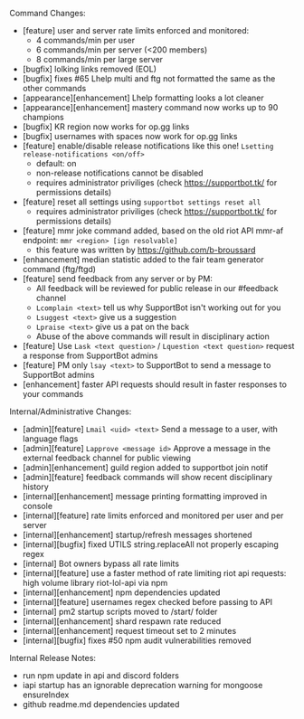 Command Changes:
- [feature] user and server rate limits enforced and monitored:
    - 4 commands/min per user
    - 6 commands/min per server (<200 members)
    - 8 commands/min per large server
- [bugfix] lolking links removed (EOL)
- [bugfix] fixes #65 Lhelp multi and ftg not formatted the same as the other commands
- [appearance][enhancement] Lhelp formatting looks a lot cleaner
- [appearance][enhancement] mastery command now works up to 90 champions
- [bugfix] KR region now works for op.gg links
- [bugfix] usernames with spaces now work for op.gg links
- [feature] enable/disable release notifications like this one! `Lsetting release-notifications <on/off>`
    - default: on
    - non-release notifications cannot be disabled
    - requires administrator priviliges (check https://supportbot.tk/ for permissions details)
- [feature] reset all settings using `supportbot settings reset all`
    - requires administrator priviliges (check https://supportbot.tk/ for permissions details)
- [feature] mmr joke command added, based on the old riot API mmr-af endpoint: `mmr <region> [ign resolvable]`
    - this feature was written by https://github.com/b-broussard
- [enhancement] median statistic added to the fair team generator command (ftg/ftgd)
- [feature] send feedback from any server or by PM:
    - All feedback will be reviewed for public release in our #feedback channel
    - `Lcomplain <text>` tell us why SupportBot isn't working out for you
    - `Lsuggest <text>` give us a suggestion
    - `Lpraise <text>` give us a pat on the back
    - Abuse of the above commands will result in disciplinary action
- [feature] Use `Lask <text question>` / `Lquestion <text question>` request a response from SupportBot admins
- [feature] PM only `lsay <text>` to SupportBot to send a message to SupportBot admins
- [enhancement] faster API requests should result in faster responses to your commands

Internal/Administrative Changes:
- [admin][feature] `Lmail <uid> <text>` Send a message to a user, with language flags
- [admin][feature] `Lapprove <message id>` Approve a message in the external feedback channel for public viewing
- [admin][enhancement] guild region added to supportbot join notif
- [admin][feature] feedback commands will show recent disciplinary history
- [internal][enhancement] message printing formatting improved in console
- [internal][feature] rate limits enforced and monitored per user and per server
- [internal][enhancement] startup/refresh messages shortened
- [internal][bugfix] fixed UTILS string.replaceAll not properly escaping regex
- [internal] Bot owners bypass all rate limits
- [internal][feature] use a faster method of rate limiting riot api requests: high volume library riot-lol-api via npm
- [internal][enhancement] npm dependencies updated
- [internal][feature] usernames regex checked before passing to API
- [internal] pm2 startup scripts moved to /start/ folder
- [internal][enhancement] shard respawn rate reduced
- [internal][enhancement] request timeout set to 2 minutes
- [internal][bugfix] fixes #50 npm audit vulnerabilities removed

Internal Release Notes:
- run npm update in api and discord folders
- iapi startup has an ignorable deprecation warning for mongoose ensureIndex
- github readme.md dependencies updated
